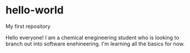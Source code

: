 # hello-world
My first repository

Hello everyone! 
I am a chemical enegineering student who is looking to branch out into software enehineering. I'm learning all the basics for now. 

